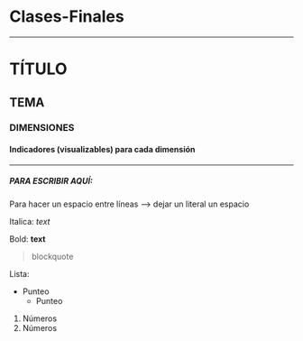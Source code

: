 # Clases-Finales

----

# TÍTULO
## TEMA

### DIMENSIONES

#### Indicadores (visualizables) para cada dimensión


----
##### PARA ESCRIBIR AQUÍ:

Para hacer un espacio entre líneas --> dejar un literal un espacio

Italica: *text*

Bold: **text**

>blockquote

Lista:
- Punteo
  - Punteo

1. Números
2. Números


